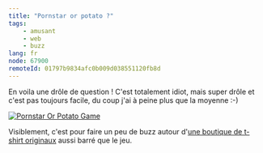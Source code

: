 ```yaml
---
title: "Pornstar or potato ?"
tags:
    - amusant
    - web
    - buzz
lang: fr
node: 67900
remoteId: 01797b9834afc0b009d038551120fb8d
---
```


En voila une drôle de question ! C'est totalement idiot, mais super drôle et c'est pas toujours facile, du coup j'ai à peine plus que la moyenne :-)

<p><a href="http://www.pornstarorpotato.com"><img src="http://www.tshirthell.com/pornstarorpotato/img/scorecard_11.gif" alt="Pornstar
Or Potato Game" style="margin:0 auto;" /></a></p>


Visiblement, c'est pour faire un peu de buzz autour d'[une boutique de t-shirt originaux](http://www.tshirthell.com/hell.shtml) aussi barré que le jeu.

